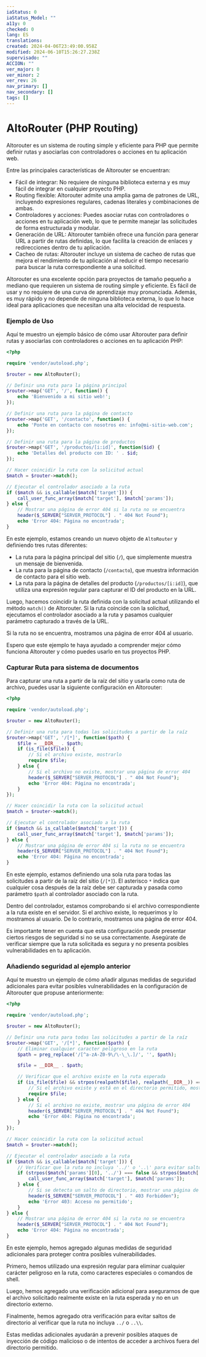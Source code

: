 ```yaml
---
iaStatus: 0
iaStatus_Model: ""
a11y: 0
checked: 0
lang: ES
translations: 
created: 2024-04-06T23:49:00.958Z
modified: 2024-06-10T15:26:27.238Z
supervisado: ""
ACCION: ""
ver_major: 0
ver_minor: 2
ver_rev: 26
nav_primary: []
nav_secondary: []
tags: []
---
```

# AltoRouter (PHP Routing)

Altorouter es un sistema de routing simple y eficiente para PHP que permite definir rutas y asociarlas con controladores o acciones en tu aplicación web.

Entre las principales características de Altorouter se encuentran:

-   Fácil de integrar: No requiere de ninguna biblioteca externa y es muy fácil de integrar en cualquier proyecto PHP.
-   Routing flexible: Altorouter admite una amplia gama de patrones de URL, incluyendo expresiones regulares, cadenas literales y combinaciones de ambas.
-   Controladores y acciones: Puedes asociar rutas con controladores o acciones en tu aplicación web, lo que te permite manejar las solicitudes de forma estructurada y modular.
-   Generación de URL: Altorouter también ofrece una función para generar URL a partir de rutas definidas, lo que facilita la creación de enlaces y redirecciones dentro de tu aplicación.
-   Cacheo de rutas: Altorouter incluye un sistema de cacheo de rutas que mejora el rendimiento de tu aplicación al reducir el tiempo necesario para buscar la ruta correspondiente a una solicitud.

Altorouter es una excelente opción para proyectos de tamaño pequeño a mediano que requieren un sistema de routing simple y eficiente. Es fácil de usar y no requiere de una curva de aprendizaje muy pronunciada. Además, es muy rápido y no depende de ninguna biblioteca externa, lo que lo hace ideal para aplicaciones que necesitan una alta velocidad de respuesta.

### Ejemplo de Uso

Aquí te muestro un ejemplo básico de cómo usar Altorouter para definir rutas y asociarlas con controladores o acciones en tu aplicación PHP:

```php
<?php

require 'vendor/autoload.php';

$router = new AltoRouter();

// Definir una ruta para la página principal
$router->map('GET', '/', function() {
    echo 'Bienvenido a mi sitio web!';
});

// Definir una ruta para la página de contacto
$router->map('GET', '/contacto', function() {
    echo 'Ponte en contacto con nosotros en: info@mi-sitio-web.com';
});

// Definir una ruta para la página de productos
$router->map('GET', '/productos/[i:id]', function($id) {
    echo 'Detalles del producto con ID: ' . $id;
});

// Hacer coincidir la ruta con la solicitud actual
$match = $router->match();

// Ejecutar el controlador asociado a la ruta
if ($match && is_callable($match['target'])) {
    call_user_func_array($match['target'], $match['params']);
} else {
    // Mostrar una página de error 404 si la ruta no se encuentra
    header($_SERVER["SERVER_PROTOCOL"] . " 404 Not Found");
    echo 'Error 404: Página no encontrada';
}
```


En este ejemplo, estamos creando un nuevo objeto de `AltoRouter` y definiendo tres rutas diferentes:

-   La ruta para la página principal del sitio (`/`), que simplemente muestra un mensaje de bienvenida.
-   La ruta para la página de contacto (`/contacto`), que muestra información de contacto para el sitio web.
-   La ruta para la página de detalles del producto (`/productos/[i:id]`), que utiliza una expresión regular para capturar el ID del producto en la URL.

Luego, hacemos coincidir la ruta definida con la solicitud actual utilizando el método `match()` de Altorouter. Si la ruta coincide con la solicitud, ejecutamos el controlador asociado a la ruta y pasamos cualquier parámetro capturado a través de la URL.

Si la ruta no se encuentra, mostramos una página de error 404 al usuario.

Espero que este ejemplo te haya ayudado a comprender mejor cómo funciona Altorouter y cómo puedes usarlo en tus proyectos PHP.

### Capturar Ruta para sistema de documentos

Para capturar una ruta a partir de la raíz del sitio y usarla como ruta de archivo, puedes usar la siguiente configuración en Altorouter:

```php
<?php

require 'vendor/autoload.php';

$router = new AltoRouter();

// Definir una ruta para todas las solicitudes a partir de la raíz
$router->map('GET', '/[*]', function($path) {
    $file = __DIR__ . $path;
    if (is_file($file)) {
        // Si el archivo existe, mostrarlo
        require $file;
    } else {
        // Si el archivo no existe, mostrar una página de error 404
        header($_SERVER["SERVER_PROTOCOL"] . " 404 Not Found");
        echo 'Error 404: Página no encontrada';
    }
});

// Hacer coincidir la ruta con la solicitud actual
$match = $router->match();

// Ejecutar el controlador asociado a la ruta
if ($match && is_callable($match['target'])) {
    call_user_func_array($match['target'], $match['params']);
} else {
    // Mostrar una página de error 404 si la ruta no se encuentra
    header($_SERVER["SERVER_PROTOCOL"] . " 404 Not Found");
    echo 'Error 404: Página no encontrada';
}

```
En este ejemplo, estamos definiendo una sola ruta para todas las solicitudes a partir de la raíz del sitio (`/[*]`). El asterisco `*` indica que cualquier cosa después de la raíz debe ser capturada y pasada como parámetro `$path` al controlador asociado con la ruta.

Dentro del controlador, estamos comprobando si el archivo correspondiente a la ruta existe en el servidor. Si el archivo existe, lo requerimos y lo mostramos al usuario. De lo contrario, mostramos una página de error 404.

Es importante tener en cuenta que esta configuración puede presentar ciertos riesgos de seguridad si no se usa correctamente. Asegúrate de verificar siempre que la ruta solicitada es segura y no presenta posibles vulnerabilidades en tu aplicación.

### Añadiendo seguridad al ejemplo anterior

Aquí te muestro un ejemplo de cómo añadir algunas medidas de seguridad adicionales para evitar posibles vulnerabilidades en la configuración de Altorouter que propuse anteriormente:

```php
<?php

require 'vendor/autoload.php';

$router = new AltoRouter();

// Definir una ruta para todas las solicitudes a partir de la raíz
$router->map('GET', '/[*]', function($path) {
    // Eliminar cualquier caracter peligroso en la ruta
    $path = preg_replace('/[^a-zA-Z0-9\/\-\_\.]/', '', $path);

    $file = __DIR__ . $path;

    // Verificar que el archivo existe en la ruta esperada
    if (is_file($file) && strpos(realpath($file), realpath(__DIR__)) === 0) {
        // Si el archivo existe y está en el directorio permitido, mostrarlo
        require $file;
    } else {
        // Si el archivo no existe, mostrar una página de error 404
        header($_SERVER["SERVER_PROTOCOL"] . " 404 Not Found");
        echo 'Error 404: Página no encontrada';
    }
});

// Hacer coincidir la ruta con la solicitud actual
$match = $router->match();

// Ejecutar el controlador asociado a la ruta
if ($match && is_callable($match['target'])) {
    // Verificar que la ruta no incluya '../' o '..\' para evitar saltos de directorio
    if (strpos($match['params'][0], '../') === false && strpos($match['params'][0], '..\\') === false) {
        call_user_func_array($match['target'], $match['params']);
    } else {
        // Si se detecta un salto de directorio, mostrar una página de error 403
        header($_SERVER["SERVER_PROTOCOL"] . " 403 Forbidden");
        echo 'Error 403: Acceso no permitido';
    }
} else {
    // Mostrar una página de error 404 si la ruta no se encuentra
    header($_SERVER["SERVER_PROTOCOL"] . " 404 Not Found");
    echo 'Error 404: Página no encontrada';
}

```

En este ejemplo, hemos agregado algunas medidas de seguridad adicionales para proteger contra posibles vulnerabilidades.

Primero, hemos utilizado una expresión regular para eliminar cualquier carácter peligroso en la ruta, como caracteres especiales o comandos de shell.

Luego, hemos agregado una verificación adicional para asegurarnos de que el archivo solicitado realmente existe en la ruta esperada y no en un directorio externo.

Finalmente, hemos agregado otra verificación para evitar saltos de directorio al verificar que la ruta no incluya `../` o `..\\`.

Estas medidas adicionales ayudarán a prevenir posibles ataques de inyección de código malicioso o de intentos de acceder a archivos fuera del directorio permitido.

